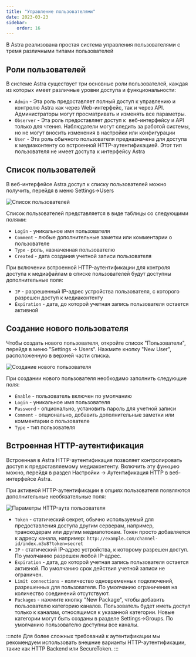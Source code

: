 ```yaml
---
title: "Управление пользователями"
date: 2023-03-23
sidebar:
    order: 16
---
```


В Astra реализована простая система управления пользователями с тремя различными типами пользователей

## Роли пользователей[](https://help.cesbo.com/astra/admin-guide/settings/users#user-roles)

В системе Astra существует три основные роли пользователей, каждая из которых имеет различные уровни доступа и функциональности:

- `Admin` - Эта роль предоставляет полный доступ к управлению и контролю Astra как через Web-интерфейс, так и через API. Администраторы могут просматривать и изменять все параметры.
- `Observer` - Эта роль предоставляет доступ к  веб-интерфейсу и API только для чтения. Наблюдатели могут следить за работой системы, но не могут вносить изменения в настройки или конфигурации
- `User` - Эта роль обычного пользователя предназначена для доступа к медиаконтенту со встроенной HTTP-аутентификацией. Этот тип пользователя не имеет доступа к интерфейсу Astra

## Список пользователей[](https://help.cesbo.com/astra/admin-guide/settings/users#user-list)

В веб-интерфейсе Astra доступ к списку пользователей можно получить, перейдя в меню Settings->Users

![Список пользователей](https://cdn.cesbo.com/help/astra/admin-guide/settings/users/users.png)

Список пользователей представляется в виде таблицы со следующими полями:

- `Login` - уникальное имя пользователя
- `Comment` - любые дополнительные заметки или комментарии о пользователе
- `Type` - роль, назначенная пользователю
- `Created` - дата создания учетной записи пользователя

При включении встроенной HTTP-аутентификации для контроля доступа к медиафайлам в списке пользователей будут доступны дополнительные поля:

- `IP` - разрешенный IP-адрес устройства пользователя, с которого разрешен доступ к медиаконтенту
- `Expiration` - дата, до которой учетная запись пользователя остается активной

## Создание нового пользователя[](https://help.cesbo.com/astra/admin-guide/settings/users#new-user)

Чтобы создать нового пользователя, откройте список "Пользователи", перейдя в меню "Settings -> Users". Нажмите кнопку "New User", расположенную в верхней части списка.

![Создание нового пользователя](https://cdn.cesbo.com/help/astra/admin-guide/settings/users/new-user.png)

При создании нового пользователя необходимо заполнить следующие поля:

- `Enable` - пользователь включен по умолчанию
- `Login` - уникальное имя пользователя
- `Password` - опционально, установить пароль для учетной записи
- `Comment` - опционально, добавить дополнительные заметки или комментарии о пользователе
- `Type` - тип пользователя

## Встроенная HTTP-аутентификация[](https://help.cesbo.com/astra/admin-guide/settings/users#built-in-http-authentication)

Встроенная в Astra HTTP-аутентификация позволяет контролировать доступ к предоставляемому медиаконтенту. Включить эту функцию можно, перейдя в раздел Настройки -> Аутентификация HTTP в веб-интерфейсе Astra.

При активной HTTP-аутентификации в опциях пользователя появляются дополнительные необязательные поля:

![Параметры HTTP-аута пользователя](https://cdn.cesbo.com/help/astra/admin-guide/settings/users/user-auth.png)

- `Token` - статический секрет, обычно используемый для предоставления доступа другим серверам, например, транскодерам или другим медиапотокам. Токен просто добавляется к адресу канала, например: `http://example.com/channel-id/index.m3u8?token=secret`
- `IP` - статический IP-адрес устройства, к которому разрешен доступ. По умолчанию разрешен любой IP-адрес.
- `Expiration` - дата, до которой учетная запись пользователя остается активной. По умолчанию срок действия учетной записи не ограничен.
- `Limit connections` - количество одновременных подключений, разрешенных для пользователя. По умолчанию ограничения на количество соединений отсутствуют.
- `Packages` - нажмите кнопку "New Package", чтобы добавить пользователю категорию каналов. Пользователь будет иметь доступ только к каналам, относящимся к указанной категории. Новые категории могут быть созданы в разделе Settings->Groups. По умолчанию пользователю доступны все каналы.

:::note
Для более сложных требований к аутентификации мы рекомендуем использовать внешние варианты HTTP-аутентификации, такие как HTTP Backend или SecureToken.
:::
